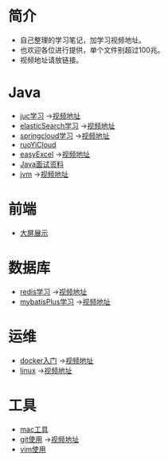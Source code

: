 # 简介

- 自己整理的学习笔记，加学习视频地址。
- 也欢迎各位进行提供，单个文件别超过100兆。
- 视频地址请放链接。

# Java

- [juc学习](https://gitee.com/cuixiaoyan/cxyJuc)  ->[视频地址](https://www.bilibili.com/video/BV1B7411L7tE)
- [elasticSearch学习](https://gitee.com/cuixiaoyan/elasticSearchAndJd)  ->[视频地址](https://www.bilibili.com/video/BV17a4y1x7zq)
- [springcloud学习](https://gitee.com/cuixiaoyan/cxycloud2020)  ->[视频地址](https://www.bilibili.com/video/BV18E411x7eT)
- [ruoYiCloud](https://gitee.com/cuixiaoyan/RuoYi-Cloud-Nacos)
- [easyExcel](https://gitee.com/cuixiaoyan/poiAndEasyExcel)  ->[视频地址](https://www.bilibili.com/video/BV1Ua4y1x7BK)
- [Java面试资料](https://gitee.com/cuixiaoyan/learningDocument/tree/master/%E9%9D%A2%E8%AF%95%E8%B5%84%E6%96%99)
- [jvm](https://gitee.com/cuixiaoyan/learningDocument/tree/master/Java%E7%AC%94%E8%AE%B0/JVM)  ->[视频地址](https://www.bilibili.com/video/BV1PJ411n7xZ)

# 前端

- [大屏展示](https://gitee.com/cuixiaoyan/DaShuJuZhiDaPingZhanShi)



# 数据库

- [redis学习](https://gitee.com/cuixiaoyan/redisAndJedis)  ->[视频地址](https://www.bilibili.com/video/BV1S54y1R7SB)
- [mybatisPlus学习](https://gitee.com/cuixiaoyan/myBatisPlus)  ->[视频地址](https://www.bilibili.com/video/BV17E411N7KN)

# 运维

- [docker入门](https://gitee.com/cuixiaoyan/learningDocument/tree/master/docker)  ->[视频地址](https://www.bilibili.com/video/BV1og4y1q7M4)
- [linux](https://gitee.com/cuixiaoyan/learningDocument/tree/master/linux)  ->[视频地址](https://www.bilibili.com/video/BV187411y7hF)

# 工具

- [mac工具](https://gitee.com/cuixiaoyan/learningDocument/tree/master/%E5%B7%A5%E5%85%B7%E5%88%86%E4%BA%AB)
- [git使用](https://gitee.com/cuixiaoyan/learningDocument/tree/master/git)  ->[视频地址](https://www.bilibili.com/video/BV1FE411P7B3)
- [vim使用](https://gitee.com/cuixiaoyan/learningDocument/tree/master/vim)



